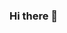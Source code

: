### Hi there 👋

<!--
**zjl15617853292/zjl15617853292** is a ✨ _special_ ✨ repository because its `README.md` (this file) appears on your GitHub profile.

Here are some ideas to get you started:

###- 🔭 I’m currently working on 
###  pandas, numpy, RFM model
###- 🌱 I’m currently learning ...
###  Python
- 💬 Ask me about ...
- 📫 How to reach me: ...
- 😄 Pronouns: ...
- ⚡ Fun fact: ...
-->
